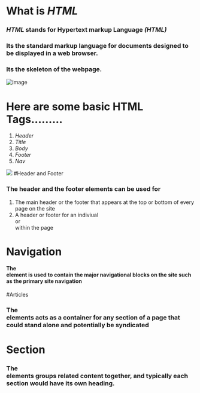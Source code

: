 # What is *HTML*
### *HTML* stands for Hypertext markup Language *(HTML)*
### Its the standard markup language for documents designed to be displayed in a web browser.
### Its the skeleton of the webpage.
![image](https://user-images.githubusercontent.com/74502839/112176943-e6678580-8bce-11eb-976c-5e4b8cc394c0.png)
# Here are some basic HTML Tags.........
1. *Header*
2. *Title*
3. *Body*
4. *Footer*
5. *Nav*
 
![](https://i.pinimg.com/564x/50/f1/a5/50f1a549940af996bd8ca4c4a919ddc2.jpg)
#Header and Footer
### The header and the footer elements can be used for 
1. The main header or the footer that appears at the top or bottom of every page on the site
2. A header or footer for an indiviual <article> or <section> within the page
# Navigation
 #### The <nav> element is used to contain the major navigational blocks on the site such as the primary site navigation
 #Articles 
 ### The <article> elements acts as a container for any section of a page that could stand alone and potentially be syndicated
 # Section
 ### The <section> elements groups related content together, and typically each section would have its own heading.
 
